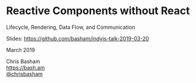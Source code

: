 # Reactive Components without React

Lifecycle, Rendering, Data Flow, and Communication

Slides: https://github.com/basham/indyjs-talk-2019-03-20

March 2019

Chris Basham  
https://bash.am  
[@chrisbasham](https://twitter.com/chrisbasham)
